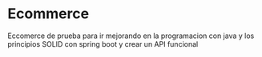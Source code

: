 # Ecommerce
Eccomerce de prueba para ir mejorando en la programacion con java y los principios SOLID con spring boot y crear un API funcional
